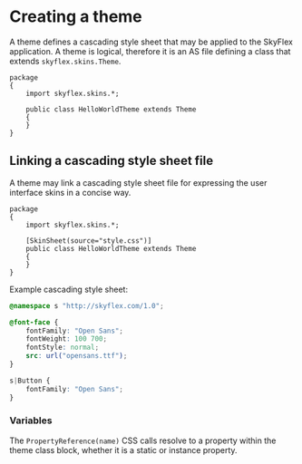 # Creating a theme

A theme defines a cascading style sheet that may be applied to the SkyFlex application.
A theme is logical, therefore it is an AS file defining a class that extends `skyflex.skins.Theme`.

```as3
package
{
    import skyflex.skins.*;

    public class HelloWorldTheme extends Theme
    {
    }
}
```

## Linking a cascading style sheet file

A theme may link a cascading style sheet file for expressing the user interface skins in a concise way.

```as3
package
{
    import skyflex.skins.*;

    [SkinSheet(source="style.css")]
    public class HelloWorldTheme extends Theme
    {
    }
}
```

Example cascading style sheet:

```css
@namespace s "http://skyflex.com/1.0";

@font-face {
    fontFamily: "Open Sans";
    fontWeight: 100 700;
    fontStyle: normal;
    src: url("opensans.ttf");
}

s|Button {
    fontFamily: "Open Sans";
}
```

### Variables

The `PropertyReference(name)` CSS calls resolve to a property within the theme class block, whether it is a static or instance property.